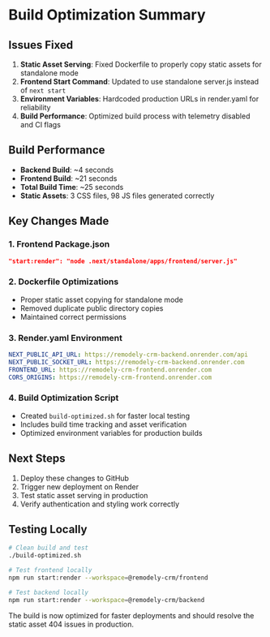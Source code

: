 # Build Optimization Summary

## Issues Fixed
1. **Static Asset Serving**: Fixed Dockerfile to properly copy static assets for standalone mode
2. **Frontend Start Command**: Updated to use standalone server.js instead of `next start`
3. **Environment Variables**: Hardcoded production URLs in render.yaml for reliability
4. **Build Performance**: Optimized build process with telemetry disabled and CI flags

## Build Performance
- **Backend Build**: ~4 seconds
- **Frontend Build**: ~21 seconds  
- **Total Build Time**: ~25 seconds
- **Static Assets**: 3 CSS files, 98 JS files generated correctly

## Key Changes Made

### 1. Frontend Package.json
```json
"start:render": "node .next/standalone/apps/frontend/server.js"
```

### 2. Dockerfile Optimizations
- Proper static asset copying for standalone mode
- Removed duplicate public directory copies
- Maintained correct permissions

### 3. Render.yaml Environment
```yaml
NEXT_PUBLIC_API_URL: https://remodely-crm-backend.onrender.com/api
NEXT_PUBLIC_SOCKET_URL: https://remodely-crm-backend.onrender.com
FRONTEND_URL: https://remodely-crm-frontend.onrender.com
CORS_ORIGINS: https://remodely-crm-frontend.onrender.com
```

### 4. Build Optimization Script
- Created `build-optimized.sh` for faster local testing
- Includes build time tracking and asset verification
- Optimized environment variables for production builds

## Next Steps
1. Deploy these changes to GitHub
2. Trigger new deployment on Render
3. Test static asset serving in production
4. Verify authentication and styling work correctly

## Testing Locally
```bash
# Clean build and test
./build-optimized.sh

# Test frontend locally
npm run start:render --workspace=@remodely-crm/frontend

# Test backend locally  
npm run start:render --workspace=@remodely-crm/backend
```

The build is now optimized for faster deployments and should resolve the static asset 404 issues in production.
